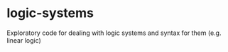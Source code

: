 logic-systems
=============

Exploratory code for dealing with logic systems and syntax for them (e.g. linear logic)
